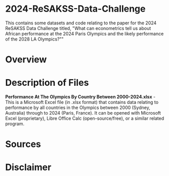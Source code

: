 # 2024-ReSAKSS-Data-Challenge
This contains some datasets and code relating to the paper for the 2024 ReSAKSS Data Challenge titled, "What can econometrics tell us about African performance at the 2024 Paris Olympics and the likely performance of the 2028 LA Olympics?""

# Overview

# Description of Files
**Performance At The Olympics By Country Between 2000-2024.xlsx** - This is a Microsoft Excel file (in .xlsx format) that contains data relating to performance by all countries in the Olympics between 2000 (Sydney, Australia) through to 2024 (Paris, France). It can be opened with Microsoft Excel (proprietary), Libre Office Calc (open-source/free), or a similar related program.

# Sources

# Disclaimer
